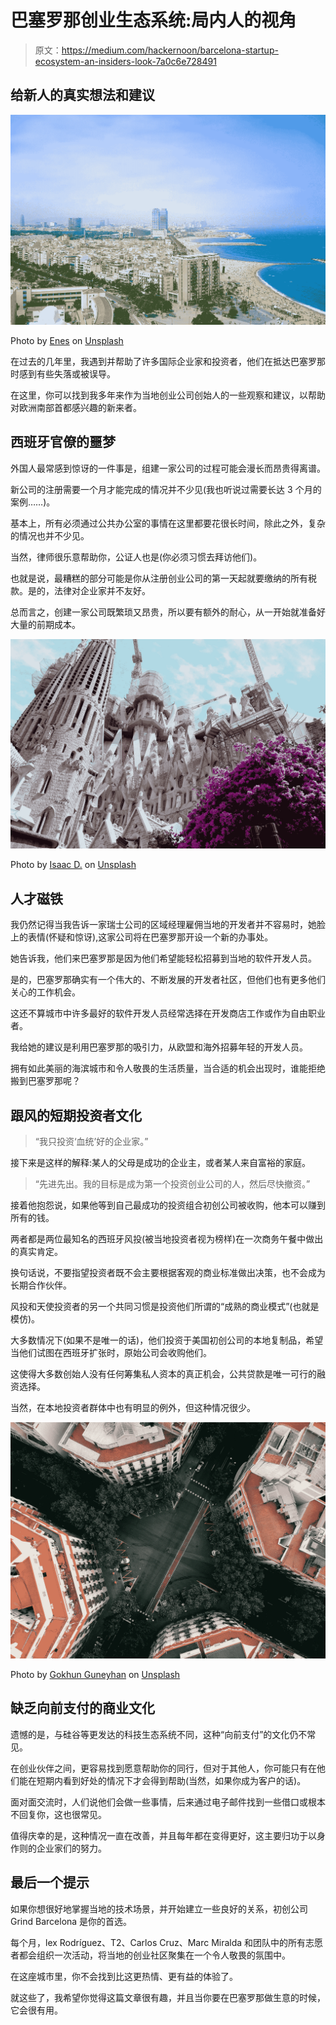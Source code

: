 # 巴塞罗那创业生态系统:局内人的视角

> 原文：<https://medium.com/hackernoon/barcelona-startup-ecosystem-an-insiders-look-7a0c6e728491>

## 给新人的真实想法和建议

![](img/29f03f6394a5a1bc82ad98cdcb142f27.png)

Photo by [Enes](https://unsplash.com/photos/f-DvU93UhTs?utm_source=unsplash&utm_medium=referral&utm_content=creditCopyText) on [Unsplash](https://unsplash.com/search/photos/barcelona?utm_source=unsplash&utm_medium=referral&utm_content=creditCopyText)

在过去的几年里，我遇到并帮助了许多国际企业家和投资者，他们在抵达巴塞罗那时感到有些失落或被误导。

在这里，你可以找到我多年来作为当地创业公司创始人的一些观察和建议，以帮助对欧洲南部首都感兴趣的新来者。

## 西班牙官僚的噩梦

外国人最常感到惊讶的一件事是，组建一家公司的过程可能会漫长而昂贵得离谱。

新公司的注册需要一个月才能完成的情况并不少见(我也听说过需要长达 3 个月的案例……)。

基本上，所有必须通过公共办公室的事情在这里都要花很长时间，除此之外，复杂的情况也并不少见。

当然，律师很乐意帮助你，公证人也是(你必须习惯去拜访他们)。

也就是说，最糟糕的部分可能是你从注册创业公司的第一天起就要缴纳的所有税款。是的，法律对企业家并不友好。

总而言之，创建一家公司既繁琐又昂贵，所以要有额外的耐心，从一开始就准备好大量的前期成本。

![](img/bbc3d420643cbef6fcc60b54bb7dd33a.png)

Photo by [Isaac D.](https://unsplash.com/photos/CmLrmQNYtII?utm_source=unsplash&utm_medium=referral&utm_content=creditCopyText) on [Unsplash](https://unsplash.com/search/photos/barcelona?utm_source=unsplash&utm_medium=referral&utm_content=creditCopyText)

## 人才磁铁

我仍然记得当我告诉一家瑞士公司的区域经理雇佣当地的开发者并不容易时，她脸上的表情(怀疑和惊讶),这家公司将在巴塞罗那开设一个新的办事处。

她告诉我，他们来巴塞罗那是因为他们希望能轻松招募到当地的软件开发人员。

是的，巴塞罗那确实有一个伟大的、不断发展的开发者社区，但他们也有更多他们关心的工作机会。

这还不算城市中许多最好的软件开发人员经常选择在开发商店工作或作为自由职业者。

我给她的建议是利用巴塞罗那的吸引力，从欧盟和海外招募年轻的开发人员。

拥有如此美丽的海滨城市和令人敬畏的生活质量，当合适的机会出现时，谁能拒绝搬到巴塞罗那呢？

## 跟风的短期投资者文化

> “我只投资‘血统’好的企业家。”

接下来是这样的解释:某人的父母是成功的企业主，或者某人来自富裕的家庭。

> “先进先出。我的目标是成为第一个投资创业公司的人，然后尽快撤资。”

接着他抱怨说，如果他等到自己最成功的投资组合初创公司被收购，他本可以赚到所有的钱。

两者都是两位最知名的西班牙风投(被当地投资者视为榜样)在一次商务午餐中做出的真实肯定。

换句话说，不要指望投资者既不会主要根据客观的商业标准做出决策，也不会成为长期合作伙伴。

风投和天使投资者的另一个共同习惯是投资他们所谓的“成熟的商业模式”(也就是模仿)。

大多数情况下(如果不是唯一的话)，他们投资于美国初创公司的本地复制品，希望当他们试图在西班牙扩张时，原始公司会收购他们。

这使得大多数创始人没有任何筹集私人资本的真正机会，公共贷款是唯一可行的融资选择。

当然，在本地投资者群体中也有明显的例外，但这种情况很少。

![](img/eda179ee8e1c299bc9228614ca402639.png)

Photo by [Gokhun Guneyhan](https://unsplash.com/photos/NbqDeIXB2fA?utm_source=unsplash&utm_medium=referral&utm_content=creditCopyText) on [Unsplash](https://unsplash.com/search/photos/barcelona?utm_source=unsplash&utm_medium=referral&utm_content=creditCopyText)

## 缺乏向前支付的商业文化

遗憾的是，与硅谷等更发达的科技生态系统不同，这种“向前支付”的文化仍不常见。

在创业伙伴之间，更容易找到愿意帮助你的同行，但对于其他人，你可能只有在他们能在短期内看到好处的情况下才会得到帮助(当然，如果你成为客户的话)。

面对面交流时，人们说他们会做一些事情，后来通过电子邮件找到一些借口或根本不回复你，这也很常见。

值得庆幸的是，这种情况一直在改善，并且每年都在变得更好，这主要归功于以身作则的企业家们的努力。

## 最后一个提示

如果你想很好地掌握当地的技术场景，并开始建立一些良好的关系，初创公司 Grind Barcelona 是你的首选。

每个月，lex Rodríguez、T2、Carlos Cruz、Marc Miralda 和团队中的所有志愿者都会组织一次活动，将当地的创业社区聚集在一个令人敬畏的氛围中。

在这座城市里，你不会找到比这更热情、更有益的体验了。

就这些了，我希望你觉得这篇文章很有趣，并且当你要在巴塞罗那做生意的时候，它会很有用。